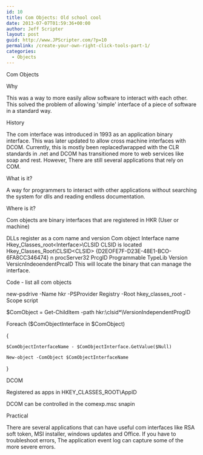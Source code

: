 ```yaml
---
id: 10
title: Com Objects: Old school cool
date: 2013-07-07T01:59:36+00:00
author: Jeff Scripter
layout: post
guid: http://www.JPScripter.com/?p=10
permalink: /create-your-own-right-click-tools-part-1/
categories:
  - Objects
---
```


Com Objects

 

Why

This was a way to more easily allow software to interact with each other. This solved the problem of allowing 'simple' interface of a piece of software in a standard way.

 

History

The com interface was introduced in 1993 as an application binary interface. This was later updated to allow cross machine interfaces with DCOM. Currently, this is mostly been replaced\wrapped with the CLR standards in .net and DCOM has transitioned more to web services like soap and rest. However, There are still several applications that rely on COM.

 

What is it?

A way for programmers to interact with other applications without searching the system for dlls and reading endless documentation.

 

Where is it?

Com objects are binary interfaces that are registered in HKR (User or machine)

DLLs register as a com name and version
Com object Interface name
Hkey_Classes_root\<Interface>\CLSID
CLSID is located
Hkey_Classes_Root\CLSID\<CLSID>
{D2EOFE7F-D23E-48E1-BCO-6FA8CC346474} 
n procServer32 
PrcgID 
Programmable 
TypeLib 
Version 
VersicnIndeoendentPrcaID
This will locate the binary that can manage the interface.
 

Code - list all com objects

new-psdrive -Name hkr -PSProvider Registry -Root hkey_classes_root -Scope script

$ComObject = Get-ChildItem -path hkr:\clsid\*\VersionIndependentProgID

 

Foreach ($ComObjectInterface in $ComObject)

{

    $ComObjectInterfaceName - $ComObjectInterface.GetValue($Null)

    New-object -ComObject $ComObjectInterfaceName

 

}

 

DCOM

Registered as apps in
 HKEY_CLASSES_ROOT\AppID

 

DCOM can be controlled in the comexp.msc snapin

 

Practical

There are several applications that can have useful com interfaces like RSA soft token, MSI installer, windows updates and Office.
If you have to troubleshoot errors, The application event log can capture some of the more severe errors. 